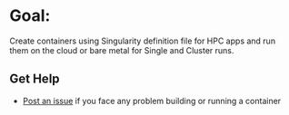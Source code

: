 # Goal:
Create containers using Singularity definition file for HPC apps and run them on the cloud or bare metal for Single and Cluster runs.


## Get Help
- [Post an issue](https://github.com/intel/HPC-containers-from-Intel/issues) if you face any problem building or running a container
